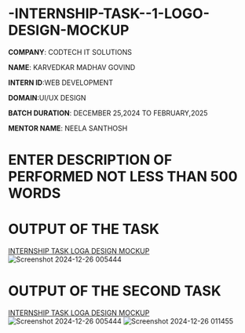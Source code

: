 # -INTERNSHIP-TASK--1-LOGO-DESIGN-MOCKUP

**COMPANY**: CODTECH IT SOLUTIONS

**NAME**: KARVEDKAR MADHAV GOVIND

**INTERN ID**:WEB DEVELOPMENT

**DOMAIN**:UI/UX DESIGN

**BATCH DURATION**: DECEMBER 25,2024 TO FEBRUARY,2025

**MENTOR NAME**: NEELA SANTHOSH

# ENTER DESCRIPTION OF PERFORMED NOT LESS THAN 500 WORDS


# OUTPUT OF THE TASK

[INTERNSHIP TASK LOGA DESIGN MOCKUP](https://search.brave.com/search?q=INTERNSHIP%20TASK%20LOGA%20DESIGN%20MOCKUP&summary=1&conversation=b7e2a32c9efb48fdf0c47c&spellcheck=0&source=alteredQueryOriginal)
![Screenshot 2024-12-26 005444](https://github.com/user-attachments/assets/770c640a-4d51-4ed8-a205-4b7bf76d8c40)

# OUTPUT OF THE SECOND TASK

[INTERNSHIP TASK LOGA DESIGN MOCKUP](https://search.brave.com/search?q=INTERNSHIP%20TASK%20LOGA%20DESIGN%20MOCKUP&summary=1&conversation=b7e2a32c9efb48fdf0c47c&spellcheck=0&source=alteredQueryOriginal)
![Screenshot 2024-12-26 005444](https://github.com/user-attachments/assets/770c640a-4d51-4ed8-a205-4b7bf76d8c40)
![Screenshot 2024-12-26 011455](https://github.com/user-attachments/assets/0421d4d9-b59e-4c72-903c-8f70083a72fa)

